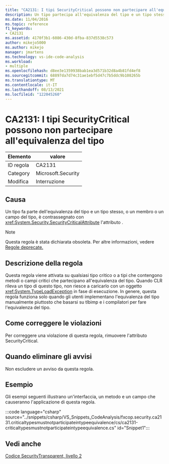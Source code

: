 ```yaml
---
title: "CA2131: I tipi SecurityCritical possono non partecipare all'equivalenza del tipo"
description: Un tipo partecipa all'equivalenza del tipo e un tipo stesso, o un membro o un campo del tipo, è contrassegnato con l'attributo SecurityCritical.
ms.date: 11/04/2016
ms.topic: reference
f1_keywords:
- CA2131
ms.assetid: 4170f3b1-6086-430d-8fba-837d5538c573
author: mikejo5000
ms.author: mikejo
manager: jmartens
ms.technology: vs-ide-code-analysis
ms.workload:
- multiple
ms.openlocfilehash: d8ee3e1359938bab1ea3d571b32d8a4b81fd4ef8
ms.sourcegitcommit: 68897da7d74c31ae1ebf5d47c7b5ddc9b108265b
ms.translationtype: MT
ms.contentlocale: it-IT
ms.lasthandoff: 08/13/2021
ms.locfileid: "122045260"
---
```

# <a name="ca2131-security-critical-types-may-not-participate-in-type-equivalence"></a>CA2131: I tipi SecurityCritical possono non partecipare all'equivalenza del tipo

|Elemento|valore|
|-|-|
|ID regola|CA2131|
|Category|Microsoft.Security|
|Modifica|Interruzione|

## <a name="cause"></a>Causa
Un tipo fa parte dell'equivalenza del tipo e un tipo stesso, o un membro o un campo del tipo, è contrassegnato con <xref:System.Security.SecurityCriticalAttribute> l'attributo .

> [!NOTE]
> Questa regola è stata dichiarata obsoleta. Per altre informazioni, vedere [Regole deprecate.](fxcop-unported-deprecated-rules.md)

## <a name="rule-description"></a>Descrizione della regola
Questa regola viene attivata su qualsiasi tipo critico o a tipi che contengono metodi o campi critici che partecipano all'equivalenza del tipo. Quando CLR rileva un tipo di questo tipo, non riesce a caricarlo con un oggetto <xref:System.TypeLoadException> in fase di esecuzione. In genere, questa regola funziona solo quando gli utenti implementano l'equivalenza del tipo manualmente piuttosto che basarsi su tlbimp e i compilatori per fare l'equivalenza del tipo.

## <a name="how-to-fix-violations"></a>Come correggere le violazioni
Per correggere una violazione di questa regola, rimuovere l'attributo SecurityCritical.

## <a name="when-to-suppress-warnings"></a>Quando eliminare gli avvisi
Non escludere un avviso da questa regola.

## <a name="example"></a>Esempio
Gli esempi seguenti illustrano un'interfaccia, un metodo e un campo che causeranno l'applicazione di questa regola.

:::code language="csharp" source="../snippets/csharp/VS_Snippets_CodeAnalysis/fxcop.security.ca2131.criticaltypesmustnotparticipateintypeequivalence/cs/ca2131-criticaltypesmustnotparticipateintypeequivalence.cs" id="Snippet1":::

## <a name="see-also"></a>Vedi anche
[Codice SecurityTransparent, livello 2](/dotnet/framework/misc/security-transparent-code-level-2)
